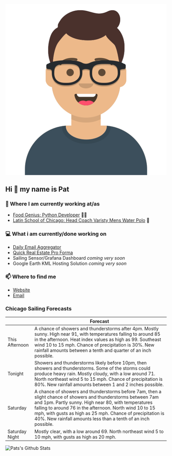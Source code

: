 [![Social banner for p-j-falconer](https://raw.githubusercontent.com/P-J-FALCONER/P-J-FALCONER/master/assets/avataaars.svg)](https://patfalconer.com/)
## Hi :wave: my name is Pat

### 💼 Where I am currently working at/as
- [Food Genius: Python Developer](https://getfoodgenius.com/) 🍔🐍
- [Latin School of Chicago: Head Coach Varisty Mens Water Polo](https://www.latinschool.org/) 🤽


### 💻 What i am currently/done working on
 - [Daily Email Aggregator](https://github.com/P-J-FALCONER/dott_daily_mail)
 - [Quick Real Estate Pro Forma](https://github.com/P-J-FALCONER/henry)
 - Sailing Sensor/Grafana Dashboard *coming very soon*
 - Google Earth KML Hosting Solution *coming very soon*

### 📫 Where to find me
 - [Website](https://patfalconer.com/)
 - [Email](mailto:patrick.j.falconer@gmail.com)


### Chicago Sailing Forecasts
|   | Forecast  |
|---|---|
| This Afternoon | A chance of showers and thunderstorms after 4pm. Mostly sunny. High near 91, with temperatures falling to around 85 in the afternoon. Heat index values as high as 99. Southeast wind 10 to 15 mph. Chance of precipitation is 30%. New rainfall amounts between a tenth and quarter of an inch possible. |
| Tonight | Showers and thunderstorms likely before 10pm, then showers and thunderstorms. Some of the storms could produce heavy rain. Mostly cloudy, with a low around 71. North northeast wind 5 to 15 mph. Chance of precipitation is 80%. New rainfall amounts between 1 and 2 inches possible. |
| Saturday | A chance of showers and thunderstorms before 7am, then a slight chance of showers and thunderstorms between 7am and 1pm. Partly sunny. High near 80, with temperatures falling to around 76 in the afternoon. North wind 10 to 15 mph, with gusts as high as 25 mph. Chance of precipitation is 40%. New rainfall amounts less than a tenth of an inch possible. |
| Saturday Night | Mostly clear, with a low around 69. North northeast wind 5 to 10 mph, with gusts as high as 20 mph. |

![Pats's Github Stats](https://github-readme-stats.vercel.app/api?username=p-j-falconer&show_icons=true&theme=radical)

